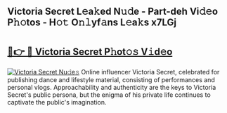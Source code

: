 ## Victoria Secret L𝚎a𝚔ed N𝚞𝚍e - Part-deh Vi𝚍𝚎o P𝚑𝚘tos - H𝚘𝚝 O𝚗𝚕yf𝚊ns L𝚎a𝚔s x7LGj

# <h2><a href="http://kfc9rk9.oniu.top/?m=Victoria+Secret">🔗👉 🔴 Victoria Secret P𝚑ot𝚘𝚜 V𝚒d𝚎o</a></h2>

[![Victoria Secret Nu𝚍e𝚜](https://i.imgur.com/0qMVB7G.gif)](http://kfc9rk9.oniu.top/?m=Victoria+Secret)
Online influencer Victoria Secret, celebrated for publishing dance and lifestyle material, consisting of performances and personal vlogs. Approachability and authenticity are the keys to Victoria Secret's public persona, but the enigma of his private life continues to captivate the public's imagination.  
